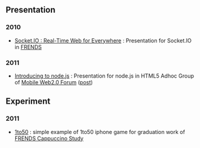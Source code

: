 ## Presentation
### 2010
- [Socket.IO : Real-Time Web for Everywhere](http://sideeffect.kr:8001/) : Presentation for Socket.IO in [FRENDS](http://frends.kr)

### 2011
- [Introducing to node.js](http://www.slideshare.net/rockdoli/introducing-to-nodejs) : Presentation for node.js in HTML5 Adhoc Group of [Mobile Web2.0 Forum](http://www.mobileok.kr/web/forum1/purpose.php) ([post](http://blog.outsider.ne.kr/577))

## Experiment
### 2011
- [1to50](http://labs.sideeffect.kr/2011/1to50/) : simple example of 1to50 iphone game for graduation work of [FRENDS Cappuccino Study](http://wiki.frends.kr/index.php/Cappuccino)
